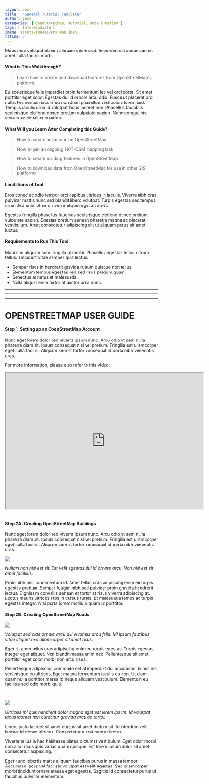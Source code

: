 ```yaml
---
layout: post
title:  "General Tutorial Template"
author: jess
categories: [ OpenStreetMap, tutorial, Data Creation ]
tags: [ Intermeadiate ]
image: assets/images/pts_map.jpeg
rating: 3
---
```


<!-- Quick Description:  -->
Maecenas volutpat blandit aliquam etiam erat. Imperdiet dui accumsan sit amet nulla facilisi morbi.  

#### What is This Walkthrough?
> Learn how to create and download features from OpenStreetMap's platform.

Eu scelerisque felis imperdiet proin fermentum leo vel orci porta. Sit amet porttitor eget dolor. Egestas dui id ornare arcu odio. Fusce ut placerat orci nulla. Fermentum iaculis eu non diam phasellus vestibulum lorem sed. Tempus iaculis urna id volutpat lacus laoreet non. Phasellus faucibus scelerisque eleifend donec pretium vulputate sapien. Nunc congue nisi vitae suscipit tellus mauris a.  

#### What Will you Learn After Completing this Guide?

> How to create an account in OpenStreetMap

> How to join an ongoing HOT-OSM mapping task

> How to create building features in OpenStreetMap

> How to download data from OpenStreetMap for use in other GIS platforms

#### Limitations of Tool

Eros donec ac odio tempor orci dapibus ultrices in iaculis. Viverra nibh cras pulvinar mattis nunc sed blandit libero volutpat. Turpis egestas sed tempus urna. Sed enim ut sem viverra aliquet eget sit amet.

Egestas fringilla phasellus faucibus scelerisque eleifend donec pretium vulputate sapien. Egestas pretium aenean pharetra magna ac placerat vestibulum. Amet consectetur adipiscing elit ut aliquam purus sit amet luctus.  

#### Requirements to Run This Tool
Mauris in aliquam sem fringilla ut morbi. Phasellus egestas tellus rutrum tellus. Tincidunt vitae semper quis lectus. 
* Semper risus in hendrerit gravida rutrum quisque non tellus. 
* Elementum tempus egestas sed sed risus pretium quam. 
* Senectus et netus et malesuada. 
* Nulla aliquet enim tortor at auctor urna nunc.

-----
-----
-----

# OPENSTREETMAP USER GUIDE

#### Step 1: Setting up an OpenStreetMap Account

Nunc eget lorem dolor sed viverra ipsum nunc. Arcu odio ut sem nulla pharetra diam sit. Ipsum consequat nisl vel pretium. Fringilla est ullamcorper eget nulla facilisi. Aliquam sem et tortor consequat id porta nibh venenatis cras. 

For more information, please also refer to this video:

<center>
<iframe width="650" height="450"
src="https://www.youtube.com/embed/tgbNymZ7vqY">
</iframe>
</center>  

<br />

#### Step 2A: Creating OpenStreetMap Buildings

Nunc eget lorem dolor sed viverra ipsum nunc. Arcu odio ut sem nulla pharetra diam sit. Ipsum consequat nisl vel pretium. Fringilla est ullamcorper eget nulla facilisi. Aliquam sem et tortor consequat id porta nibh venenatis cras. 

![](/gis-cluster-test2/assets/images/osm1.gif)

*Nullam non nisi est sit. Est velit egestas dui id ornare arcu. Non nisi est sit amet facilisis.*  

Proin nibh nisl condimentum id. Amet tellus cras adipiscing enim eu turpis egestas pretium. Semper feugiat nibh sed pulvinar proin gravida hendrerit lectus. Dignissim convallis aenean et tortor at risus viverra adipiscing at. Lectus mauris ultrices eros in cursus turpis. Et malesuada fames ac turpis egestas integer. Nisi porta lorem mollis aliquam ut porttitor. 
<br />

#### Step 2B: Creating OpenStreetMap Roads

![](/gis-cluster-test2/assets/images/osm2.gif)

*Volutpat sed cras ornare arcu dui vivamus arcu felis. Mi ipsum faucibus vitae aliquet nec ullamcorper sit amet risus.*  

Eget sit amet tellus cras adipiscing enim eu turpis egestas. Turpis egestas integer eget aliquet. Non blandit massa enim nec. Pellentesque sit amet porttitor eget dolor morbi non arcu risus.

Pellentesque adipiscing commodo elit at imperdiet dui accumsan. In nisl nisi scelerisque eu ultrices. Eget magna fermentum iaculis eu non. Ut diam quam nulla porttitor massa id neque aliquam vestibulum. Elementum eu facilisis sed odio morbi quis.

<br />

![](/gis-cluster-test2/assets/images/osm3.jpg)

*Ultricies mi quis hendrerit dolor magna eget est lorem ipsum. Id volutpat lacus laoreet non curabitur gravida arcu ac tortor.*

Libero justo laoreet sit amet cursus sit amet dictum sit. Id interdum velit laoreet id donec ultrices. Consectetur a erat nam at lectus.

Viverra tellus in hac habitasse platea dictumst vestibulum. Eget dolor morbi non arcu risus quis varius quam quisque. Est lorem ipsum dolor sit amet consectetur adipiscing. 

Eget nunc lobortis mattis aliquam faucibus purus in massa tempor. Accumsan lacus vel facilisis volutpat est velit egestas. Sed ullamcorper morbi tincidunt ornare massa eget egestas. Sagittis id consectetur purus ut faucibus pulvinar elementum.